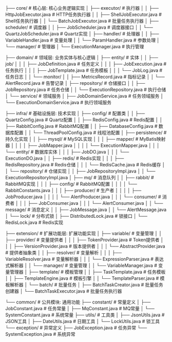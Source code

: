├── core/                                  # 核心层: 核心业务逻辑实现
│   ├── executor/                         # 执行器
│   │   ├── HttpJobExecutor.java         # HTTP任务执行器
│   │   ├── ShellJobExecutor.java        # Shell任务执行器
│   │   └── BatchJobExecutor.java        # 批量任务执行器
│   ├── scheduler/                        # 调度器
│   │   ├── JobScheduler.java            # 调度器接口
│   │   └── QuartzJobScheduler.java      # Quartz实现
│   ├── handler/                          # 处理器
│   │   ├── VariableHandler.java         # 变量处理
│   │   └── ParamHandler.java            # 参数处理
│   └── manager/                          # 管理器
│       └── ExecutionManager.java        # 执行管理

├── domain/                               # 领域层: 业务实体与核心逻辑
│   ├── entity/                          # 实体
│   │   ├── job/
│   │   │   ├── JobDefinition.java      # 任务定义
│   │   │   ├── JobExecution.java       # 任务执行
│   │   │   ├── JobTemplate.java        # 任务模板
│   │   │   └── JobLog.java             # 任务日志
│   │   └── monitor/
│   │       ├── MetricsRecord.java      # 指标记录
│   │       └── AlertRecord.java        # 告警记录
│   ├── repository/                      # 仓储接口
│   │   ├── JobRepository.java          # 任务仓储
│   │   └── ExecutionRepository.java    # 执行仓储
│   └── service/                         # 领域服务
│       ├── JobDomainService.java       # 任务领域服务
│       └── ExecutionDomainService.java # 执行领域服务

├── infra/                               # 基础设施层: 技术实现
│   ├── config/                          # 配置类
│   │   ├── QuartzConfig.java          # Quartz配置
│   │   ├── RedisConfig.java           # Redis配置
│   │   ├── RabbitConfig.java          # RabbitMQ配置
│   │   ├── DatabaseConfig.java        # 数据库配置
│   │   └── ThreadPoolConfig.java      # 线程池配置
│   ├── persistence/                    # 持久化实现
│   │   ├── mysql/                     # MySQL实现
│   │   │   ├── mapper/               # MyBatis映射器
│   │   │   │   ├── JobMapper.java
│   │   │   │   └── ExecutionMapper.java
│   │   │   └── entity/              # 数据库实体
│   │   │       ├── JobDO.java
│   │   │       └── ExecutionDO.java
│   │   ├── redis/                    # Redis实现
│   │   │   ├── RedisRepository.java  # Redis仓储
│   │   │   └── RedisCache.java       # Redis缓存
│   │   └── repository/               # 仓储实现
│   │       ├── JobRepositoryImpl.java
│   │       └── ExecutionRepositoryImpl.java
│   ├── mq/                           # 消息队列
│   │   ├── rabbit/                   # RabbitMQ实现
│   │   │   ├── config/              # RabbitMQ配置
│   │   │   │   └── RabbitConstants.java
│   │   │   ├── producer/           # 生产者
│   │   │   │   ├── JobProducer.java
│   │   │   │   └── AlertProducer.java
│   │   │   └── consumer/           # 消费者
│   │   │       ├── JobConsumer.java
│   │   │       └── AlertConsumer.java
│   │   └── message/                # 消息定义
│   │       ├── JobMessage.java
│   │       └── AlertMessage.java
│   └── lock/                      # 分布式锁
│       ├── DistributedLock.java  # 锁接口
│       └── RedisLock.java        # Redis实现

├── extension/                    # 扩展功能层: 扩展功能实现
│   ├── variable/                # 变量管理
│   │   ├── provider/           # 变量提供者
│   │   │   ├── TokenProvider.java    # Token提供者
│   │   │   ├── VersionProvider.java  # 版本提供者
│   │   │   └── AbstractProvider.java # 提供者抽象类
│   │   ├── resolver/           # 变量解析
│   │   │   ├── VariableResolver.java # 变量解析器
│   │   │   └── ExpressionParser.java # 表达式解析器
│   │   └── manager/            # 变量管理
│   │       └── VariableManager.java  # 变量管理器
│   ├── template/               # 模板管理
│   │   ├── TaskTemplate.java  # 任务模板
│   │   ├── TemplateEngine.java # 模板引擎
│   │   └── TemplateParser.java # 模板解析器
│   └── batch/                  # 批量任务
│       ├── BatchTaskCreator.java # 批量任务创建器
│       └── BatchTaskExecutor.java # 批量任务执行器

└── common/                      # 公共模块: 通用功能
├── constant/               # 常量定义
│   ├── JobConstant.java   # 任务常量
│   ├── MqConstant.java    # MQ常量
│   └── SystemConstant.java # 系统常量
├── utils/                  # 工具类
│   ├── JsonUtils.java     # JSON工具
│   ├── DateUtils.java     # 日期工具
│   └── LockUtils.java     # 锁工具
└── exception/             # 异常定义
    ├── JobException.java  # 任务异常
    └── SystemException.java # 系统异常